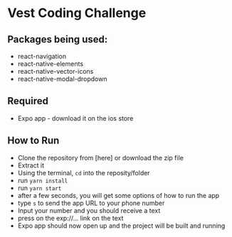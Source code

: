 # Vest Coding Challenge

## Packages being used:
* react-navigation
* react-native-elements
* react-native-vector-icons
* react-native-modal-dropdown

## Required
* Expo app - download it on the ios store

## How to Run
* Clone the repository from [here] or download the zip file
* Extract it
* Using the terminal, `cd` into the reposity/folder
* run `yarn install`
* run `yarn start`
* after a few seconds, you will get some options of how to run the app
* type `s` to send the app URL to your phone number
* Input your number and you should receive a text
* press on the exp://... link on the text
* Expo app should now open up and the project will be built and running
